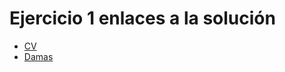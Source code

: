 # Ejercicio 1 enlaces a la solución

* [CV](https://jgmatu.github.io/IWCN_html_estilos/cv/cv.html)
* [Damas](https://jgmatu.github.io/IWCN_html_estilos/damero/damas.html)
